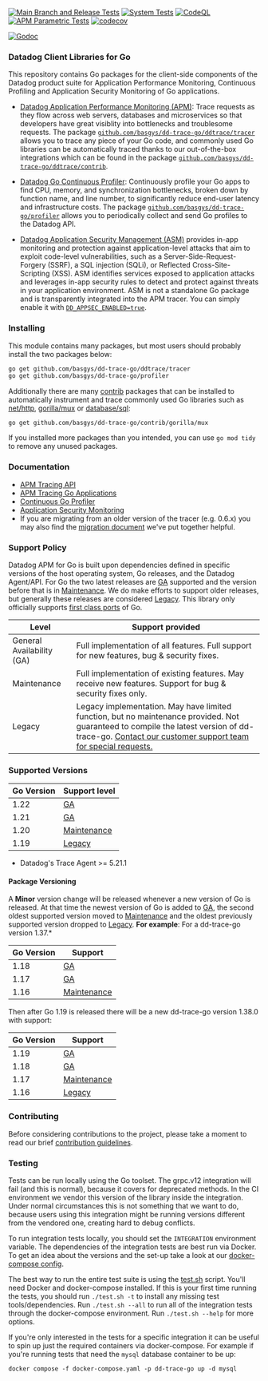 [![Main Branch and Release Tests](https://github.com/DataDog/dd-trace-go/actions/workflows/main-branch-tests.yml/badge.svg)](https://github.com/DataDog/dd-trace-go/actions/workflows/main-branch-tests.yml)
[![System Tests](https://github.com/DataDog/dd-trace-go/actions/workflows/system-tests.yml/badge.svg)](https://github.com/DataDog/dd-trace-go/actions/workflows/system-tests.yml)
[![CodeQL](https://github.com/DataDog/dd-trace-go/actions/workflows/codeql-analysis.yml/badge.svg)](https://github.com/DataDog/dd-trace-go/actions/workflows/codeql-analysis.yml)
[![APM Parametric Tests](https://github.com/DataDog/dd-trace-go/actions/workflows/parametric-tests.yml/badge.svg)](https://github.com/DataDog/dd-trace-go/actions/workflows/parametric-tests.yml)
[![codecov](https://codecov.io/gh/DataDog/dd-trace-go/branch/v1/graph/badge.svg?token=jGG20Xhv8i)](https://codecov.io/gh/DataDog/dd-trace-go)

[![Godoc](http://img.shields.io/badge/godoc-reference-blue.svg?style=flat)](https://pkg.go.dev/github.com/basgys/dd-trace-go)

### Datadog Client Libraries for Go

This repository contains Go packages for the client-side components of the Datadog product suite for Application Performance Monitoring, Continuous Profiling and Application Security Monitoring of Go applications.

- [Datadog Application Performance Monitoring (APM)](https://docs.datadoghq.com/tracing/): Trace requests as they flow across web servers, databases and microservices so that developers have great visiblity into bottlenecks and troublesome requests.
The package [`github.com/basgys/dd-trace-go/ddtrace/tracer`](https://pkg.go.dev/github.com/basgys/dd-trace-go/ddtrace/tracer) allows you to trace any piece of your Go code, and commonly used Go libraries can be automatically traced thanks to our out-of-the-box integrations which can be found in the package [`github.com/basgys/dd-trace-go/ddtrace/contrib`](https://pkg.go.dev/github.com/basgys/dd-trace-go/contrib).

- [Datadog Go Continuous Profiler](https://docs.datadoghq.com/profiler/): Continuously profile your Go apps to find CPU, memory, and synchronization bottlenecks, broken down by function name, and line number, to significantly reduce end-user latency and infrastructure costs.
The package [`github.com/basgys/dd-trace-go/profiler`](https://pkg.go.dev/github.com/basgys/dd-trace-go/profiler) allows you to periodically collect and send Go profiles to the Datadog API.

- [Datadog Application Security Management (ASM)](https://docs.datadoghq.com/security_platform/application_security/) provides in-app monitoring and protection against application-level attacks that aim to exploit code-level vulnerabilities, such as a Server-Side-Request-Forgery (SSRF), a SQL injection (SQLi), or Reflected Cross-Site-Scripting (XSS). ASM identifies services exposed to application attacks and leverages in-app security rules to detect and protect against threats in your application environment. ASM is not a standalone Go package and is transparently integrated into the APM tracer. You can simply enable it with [`DD_APPSEC_ENABLED=true`](https://docs.datadoghq.com/security/application_security/enabling/go).

### Installing

This module contains many packages, but most users should probably install the two packages below:

```bash
go get github.com/basgys/dd-trace-go/ddtrace/tracer
go get github.com/basgys/dd-trace-go/profiler
```

Additionally there are many [contrib](./contrib) packages that can be installed to automatically instrument and trace commonly used Go libraries such as [net/http](https://pkg.go.dev/github.com/basgys/dd-trace-go/contrib/net/http), [gorilla/mux](https://pkg.go.dev/github.com/basgys/dd-trace-go/contrib/gorilla/mux) or [database/sql](https://pkg.go.dev/github.com/basgys/dd-trace-go/contrib/database/sql):

```
go get github.com/basgys/dd-trace-go/contrib/gorilla/mux
```

If you installed more packages than you intended, you can use `go mod tidy` to remove any unused packages.

### Documentation

 - [APM Tracing API](https://pkg.go.dev/github.com/basgys/dd-trace-go/ddtrace)
 - [APM Tracing Go Applications](https://docs.datadoghq.com/tracing/setup/go/)
 - [Continuous Go Profiler](https://docs.datadoghq.com/tracing/profiler/enabling/go)
 - [Application Security Monitoring](https://docs.datadoghq.com/security_platform/application_security/setup_and_configure/?code-lang=go)
 - If you are migrating from an older version of the tracer (e.g. 0.6.x) you may also find the [migration document](MIGRATING.md) we've put together helpful.

### Support Policy

Datadog APM for Go is built upon dependencies defined in specific versions of the host operating system, Go releases, and the Datadog Agent/API. For Go the two latest releases are [GA](#support-ga) supported and the version before that is in [Maintenance](#support-maintenance). We do make efforts to support older releases, but generally these releases are considered [Legacy](#support-legacy). This library only officially supports [first class ports](https://github.com/golang/go/wiki/PortingPolicy#first-class-ports) of Go.

| **Level**                                              | **Support provided**                                                                                                                                                         |
|--------------------------------------------------------|------------------------------------------------------------------------------------------------------------------------------------------------------------------------------|
| <span id="support-ga">General Availability (GA)</span> | Full implementation of all features. Full support for new features, bug & security fixes.                                                                                    |
| <span id="support-maintenance">Maintenance</span>      | Full implementation of existing features. May receive new features. Support for bug & security fixes only.                                                                   |
| <span id="support-legacy">Legacy</span>                | Legacy implementation. May have limited function, but no maintenance provided. Not guaranteed to compile the latest version of dd-trace-go. [Contact our customer support team for special requests.](https://www.datadoghq.com/support/) |

### Supported Versions
<!-- NOTE: When updating the below section ensure you update the minimum supported version listed in the public docs here: https://docs.datadoghq.com/tracing/setup_overview/setup/go/?tab=containers#compatibility-requirements -->
| **Go Version** | **Support level**                   |
|----------------|-------------------------------------|
| 1.22           | [GA](#support-ga)                   |
| 1.21           | [GA](#support-ga)                   |
| 1.20           | [Maintenance](#support-maintenance) |
| 1.19           | [Legacy](#support-legacy)           |

* Datadog's Trace Agent >= 5.21.1


#### Package Versioning

A **Minor** version change will be released whenever a new version of Go is released. At that time the newest version of Go is added to [GA](#support-ga), the second oldest supported version moved to [Maintenance](#support-maintenance) and the oldest previously supported version dropped to [Legacy](#support-legacy).
**For example**:
For a dd-trace-go version 1.37.*

| Go Version | Support                             |
|------------|-------------------------------------|
| 1.18       | [GA](#support-ga)                   |
| 1.17       | [GA](#support-ga)                   |
| 1.16       | [Maintenance](#support-maintenance) |

Then after Go 1.19 is released there will be a new dd-trace-go version 1.38.0 with support:

| Go Version | Support                             |
|------------|-------------------------------------|
| 1.19       | [GA](#support-ga)                   |
| 1.18       | [GA](#support-ga)                   |
| 1.17       | [Maintenance](#support-maintenance) |
| 1.16       | [Legacy](#support-legacy)           |

### Contributing

Before considering contributions to the project, please take a moment to read our brief [contribution guidelines](CONTRIBUTING.md).

### Testing

Tests can be run locally using the Go toolset. The grpc.v12 integration will fail (and this is normal), because it covers for deprecated methods. In the CI environment
we vendor this version of the library inside the integration. Under normal circumstances this is not something that we want to do, because users using this integration
might be running versions different from the vendored one, creating hard to debug conflicts.

To run integration tests locally, you should set the `INTEGRATION` environment variable. The dependencies of the integration tests are best run via Docker. To get an
idea about the versions and the set-up take a look at our [docker-compose config](./docker-compose.yaml).

The best way to run the entire test suite is using the [test.sh](./test.sh) script. You'll need Docker and docker-compose installed. If this is your first time running the tests, you should run `./test.sh -t` to install any missing test tools/dependencies. Run `./test.sh --all` to run all of the integration tests through the docker-compose environment. Run `./test.sh --help` for more options.

If you're only interested in the tests for a specific integration it can be useful to spin up just the required containers via docker-compose.
For example if you're running tests that need the `mysql` database container to be up:
```shell
docker compose -f docker-compose.yaml -p dd-trace-go up -d mysql
```